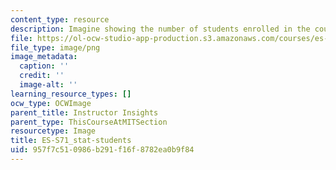 ```yaml
---
content_type: resource
description: Imagine showing the number of students enrolled in the course.
file: https://ol-ocw-studio-app-production.s3.amazonaws.com/courses/es-s71-increasing-your-physical-intelligence-enhancing-your-social-smarts-spring-2014/957f7c510986b291f16f8782ea0b9f84_ES-S71_stat-students.png
file_type: image/png
image_metadata:
  caption: ''
  credit: ''
  image-alt: ''
learning_resource_types: []
ocw_type: OCWImage
parent_title: Instructor Insights
parent_type: ThisCourseAtMITSection
resourcetype: Image
title: ES-S71_stat-students
uid: 957f7c51-0986-b291-f16f-8782ea0b9f84
---
```

